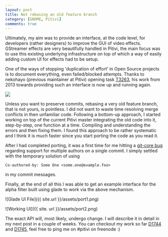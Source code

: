 ```yaml
---
layout: post
title: Not rebasing an old feature branch
category: [GNOME, Pitivi]
comments: true
---
```


Ultimately, my aim was to provide an interface, at the code level, for developers (rather designers) to improve the GUI of video effects. GStreamer effects are very beautifully handled in Pitivi, the main focus was to use this existing underlying infrastructure on top of which a way of easily adding custom UI for effects had to be setup. 

One of the ways of stopping 'duplication of effort' in Open Source projects is to document everything, even failed/blocked attempts. Thanks to nekohayo (previous maintainer at Pitivi) opening task [T3263](https://phabricator.freedesktop.org/T3263), his work from 2013 towards providing such an interface is now up and running again.

![](http://lgam.wdfiles.com/local--files/duplication-of-effort/tumblr_lkbipc0gMH1qaxpypo1_1280.jpg)

Unless you want to preserve commits, rebasing a very old feature branch, that is not yours, is pointless. I did not want to waste time resolving merge conflicts in then unfamiliar code. Following a bottom-up approach, I started working on top of the current Pitivi master integrating the old code into it, step-by-step, one function at a time. Compiling and understanding the errors and then fixing them. I found this approach to be rather systematic and I think it is much faster since you start porting the code as you read it. 

After I had completed porting, it was a first time for me hitting a [git-core bug](https://bugs.debian.org/cgi-bin/bugreport.cgi?bug=451880) regarding support for multiple authors on a single commit. I simply settled with the temporary solution of using 

    Co-authored-by: Some One <some.one@example.foo>

in my commit messages.

Finally, at the end of all this I was able to get an example interface for the alpha filter built using glade to work via the above mechanism. 

![Glade UI File]({{ site.url }}/assets/port1.png)

![Working UI]({{ site. url }}/assets/port2.png)

The exact API will, most likely, undergo change. I will describe it in detail in my next post in a couple of weeks. You can checkout my work so far [D1744](https://phabricator.freedesktop.org/D1744) and [D1745](https://phabricator.freedesktop.org/D1745), feel free to ping me on #pitivi on freenode :)
